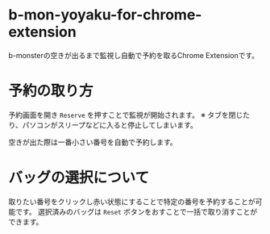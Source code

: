 # b-mon-yoyaku-for-chrome-extension
b-monsterの空きが出るまで監視し自動で予約を取るChrome Extensionです。

# 予約の取り方
予約画面を開き `Reserve` を押すことで監視が開始されます。
※ タブを閉じたり、パソコンがスリープなどに入ると停止してしまいます。

空きが出た際は一番小さい番号を自動で予約します。

# バッグの選択について
取りたい番号をクリックし赤い状態にすることで特定の番号を予約することが可能です。
選択済みのバッグは `Reset` ボタンをおすことで一括で取り消すことができます。
